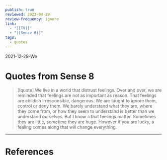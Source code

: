 ```yaml
---
publish: true
reviewed: 2023-04-29
review-frequency: ignore
link:
  - "[[TV]]"
  - "[[Sense 8]]"
tags:
  - quotes
---
```

2021-12-29-We

# Quotes from Sense 8
> [!quote]
We live in a world that distrust feelings. Over and over, we are reminded that feelings are not as important as reason.
That feelings are childish irresponsible, dangerous. We are taught to ignore them, control or deny them.
We barely understand what they are, where they come from, or how they seem to understand is better than we understand ourselves.
But I know a that feelings matter. Sometimes they are little, sometime they are huge. However if you are lucky, a feeling comes along that will change everything.

---
# References
